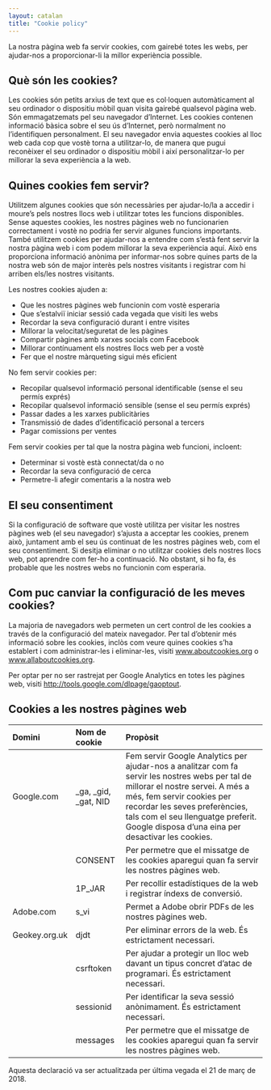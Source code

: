 ```yaml
---
layout: catalan
title: "Cookie policy"
---
```


La nostra pàgina web fa servir cookies, com gairebé totes les webs, per ajudar-nos a proporcionar-li la millor experiència possible.

## Què són les cookies?

Les cookies són petits arxius de text que es col·loquen automàticament al seu ordinador o dispositiu mòbil quan visita gairebé qualsevol pàgina web. Són emmagatzemats pel seu navegador d’Internet. Les cookies contenen informació bàsica sobre el seu ús d’Internet, però normalment no l’identifiquen personalment. El seu navegador envia aquestes cookies al lloc web cada cop que vostè torna a utilitzar-lo, de manera que pugui reconèixer el seu ordinador o dispositiu mòbil i així personalitzar-lo per millorar la seva experiència a la web.

## Quines cookies fem servir?

Utilitzem algunes cookies que són necessàries per ajudar-lo/la a accedir i moure’s pels nostres llocs web i utilitzar totes les funcions disponibles. Sense aquestes cookies, les nostres pàgines web no funcionarien correctament i vostè no podria fer servir algunes funcions importants. També utilitzem cookies per ajudar-nos a entendre com s’està fent servir la nostra pàgina web i com podem millorar la seva experiència aquí. Això ens proporciona informació anònima per informar-nos sobre quines parts de la nostra web són de major interès pels nostres visitants i registrar com hi arriben els/les nostres visitants.

Les nostres cookies ajuden a:
- Que les nostres pàgines web funcionin com vostè esperaria
- Que s’estalviï iniciar sessió cada vegada que visiti les webs
- Recordar la seva configuració durant i entre visites
- Millorar la velocitat/seguretat de les pàgines
- Compartir pàgines amb xarxes socials com Facebook
- Millorar contínuament els nostres llocs web per a vostè
- Fer que el nostre màrqueting sigui més eficient

No fem servir cookies per:
- Recopilar qualsevol informació personal identificable (sense el seu permís exprés)
- Recopilar qualsevol informació sensible (sense el seu permís exprés)
- Passar dades a les xarxes publicitàries
- Transmissió de dades d’identificació personal a tercers
- Pagar comissions per ventes

Fem servir cookies per tal que la nostra pàgina web funcioni, incloent:
- Determinar si vostè està connectat/da o no
- Recordar la seva configuració de cerca
- Permetre-li afegir comentaris a la nostra web

## El seu consentiment

Si la configuració de software que vostè utilitza per visitar les nostres pàgines web (el seu navegador) s’ajusta a acceptar les cookies, prenem això, juntament amb el seu ús continuat de les nostres pàgines web, com el seu consentiment. Si desitja eliminar o no utilitzar cookies dels nostres llocs web, pot aprendre com fer-ho a continuació. No obstant, si ho fa, és probable que les nostres webs no funcionin com esperaria.

## Com puc canviar la configuració de les meves cookies?

La majoria de navegadors web permeten un cert control de les cookies a través de la configuració del mateix navegador. Per tal d’obtenir més informació sobre les cookies, inclòs com veure quines cookies s’ha establert i com administrar-les i eliminar-les, visiti www.aboutcookies.org o www.allaboutcookies.org. 

Per optar per no ser rastrejat per Google Analytics en totes les pàgines web, visiti http://tools.google.com/dlpage/gaoptout.

## Cookies a les nostres pàgines web

| Domini | Nom de cookie | Propòsit |
| :----- | :---------- | :------ |
| Google.com | \_ga, \_gid, \_gat, NID | Fem servir Google Analytics per ajudar-nos a analitzar com fa servir les nostres webs per tal de millorar el nostre servei. A més a més, fem servir cookies per recordar les seves preferències, tals com el seu llenguatge preferit. Google disposa d’una eina per desactivar les cookies. |
| | CONSENT | Per permetre que el missatge de les cookies aparegui quan fa servir les nostres pàgines web. |
| | 1P_JAR | Per recollir estadístiques de la web i registrar índexs de conversió. |
|Adobe.com | s_vi | Permet a Adobe obrir PDFs de les nostres pàgines web. |
| Geokey.org.uk | djdt | Per eliminar errors de la web. És estrictament necessari. |
| | csrftoken | Per ajudar a protegir un lloc web davant un tipus concret d’atac de programari. És estrictament necessari. |
| | sessionid | Per identificar la seva sessió anònimament. És estrictament necessari. |
| | messages | Per permetre que el missatge de les cookies aparegui quan fa servir les nostres pàgines web. |

Aquesta declaració va ser actualitzada per última vegada el 21 de març de 2018.
